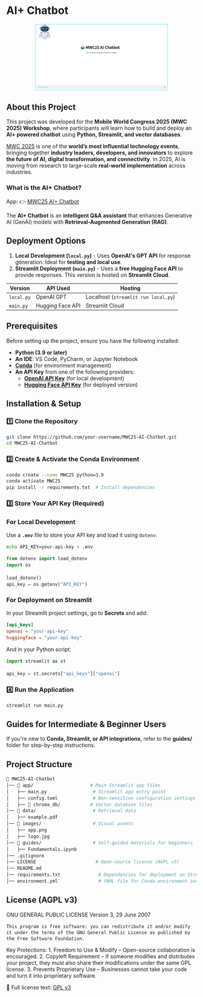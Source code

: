 # AI+ Chatbot

<p align="center">
  <img src="images/app.png" alt="RAG Assistant App" width="350">
</p>

## About this Project

This project was developed for the **Mobile World Congress 2025 (MWC 2025) Workshop**, where participants will learn how to build and deploy an **AI+ powered chatbot** using **Python, Streamlit, and vector databases**.  

[MWC 2025](https://www.mwcbarcelona.com/) is one of the **world’s most influential technology events**, bringing together **industry leaders, developers, and innovators** to explore **the future of AI, digital transformation, and connectivity**. In 2025, AI is moving from research to large-scale **real-world implementation** across industries. 

### What is the AI+ Chatbot?  
App: 👉 [MWC25 AI+ Chatbot](https://mwc25-ai-chatbot.streamlit.app/)

The **AI+ Chatbot** is an **intelligent Q&A assistant** that enhances Generative AI (GenAI) models with **Retrieval-Augmented Generation (RAG)**.

## Deployment Options

1. **Local Development (`local.py`)** - Uses **OpenAI's GPT API** for response generation. Ideal for **testing and local use**.
2. **Streamlit Deployment (`main.py`)** - Uses a **free Hugging Face API** to provide responses. This version is hosted on **Streamlit Cloud**.

| Version  | API Used   | Hosting |
|----------|------------|------------|
| `local.py`  | OpenAI GPT | Localhost (`streamlit run local.py`) |
| `main.py`   | Hugging Face API | Streamlit Cloud |

## Prerequisites

Before setting up the project, ensure you have the following installed:

- **Python (3.9 or later)**  
- **An IDE**: VS Code, PyCharm, or Jupyter Notebook
- **[Conda](https://docs.conda.io/projects/conda/en/latest/user-guide/install/index.html)** (for environment management)  
- **An API Key** from one of the following providers:
  - **[OpenAI API Key](https://platform.openai.com/signup/)** (for local development)
  - **[Hugging Face API Key](https://huggingface.co/settings/tokens)** (for deployed version)

## Installation & Setup

### 1️⃣ Clone the Repository
```sh
git clone https://github.com/your-username/MWC25-AI-Chatbot.git
cd MWC25-AI-Chatbot
```
### 2️⃣ Create & Activate the Conda Environment
```sh
conda create --name MWC25 python=3.9
conda activate MWC25
pip install -r requirements.txt  # Install dependencies
```

### 3️⃣ Store Your API Key (Required)  


### **For Local Development**  
Use a **`.env`** file to store your API key and load it using `dotenv`:  

```sh
echo API_KEY=your-api-key > .env
```  
```python
from dotenv import load_dotenv
import os

load_dotenv()
api_key = os.getenv("API_KEY")
```

### **For Deployment on Streamlit**  
In your Streamlit project settings, go to **Secrets** and add:  
```toml
[api_keys]
openai = "your-api-key"
huggingface = "your-api-key"
```

And in your Python script:  
```python
import streamlit as st

api_key = st.secrets["api_keys"]["openai"]
```
### 4️⃣ Run the Application
```sh
streamlit run main.py
```

## Guides for Intermediate & Beginner Users

If you're new to **Conda, Streamlit, or API integrations**, refer to the **guides/** folder for step-by-step instructions.

## Project Structure

```sh
📂 MWC25-AI-Chatbot
│── 📂 app/                     # Main Streamlit app files
│   ├── main.py                 # Streamlit app entry point
│   ├── config.toml             # Non-sensitive configuration settings
│   ├── 📂 chroma_db/           # Vector database files
│── 📂 data/                     # Retrieval data
│   ├── example.pdf              
│── 📂 images/                   # Visual assets
│   ├── app.png                  
│   ├── logo.jpg                 
│── 📂 guides/                   # Self-guided materials for beginners
│   ├── Fundamentals.ipynb  
│── .gitignore                   
│── LICENSE                      # Open-source license (AGPL v3)
│── README.md                   
│── requirements.txt              # Dependencies for deployment on Streamlit
│── environment.yml               # YAML file for Conda environment setup
```

## License (AGPL v3)

GNU GENERAL PUBLIC LICENSE
Version 3, 29 June 2007

	This program is free software: you can redistribute it and/or modify it under the terms of the GNU General Public License as published by the Free Software Foundation.

Key Protections:
	1.	Freedom to Use & Modify – Open-source collaboration is encouraged.
	2.	Copyleft Requirement – If someone modifies and distributes your project, they must also share their modifications under the same GPL license.
	3.	Prevents Proprietary Use – Businesses cannot take your code and turn it into proprietary software.

🔗 Full license text: [GPL v3](https://www.gnu.org/licenses/gpl-3.0.html)
